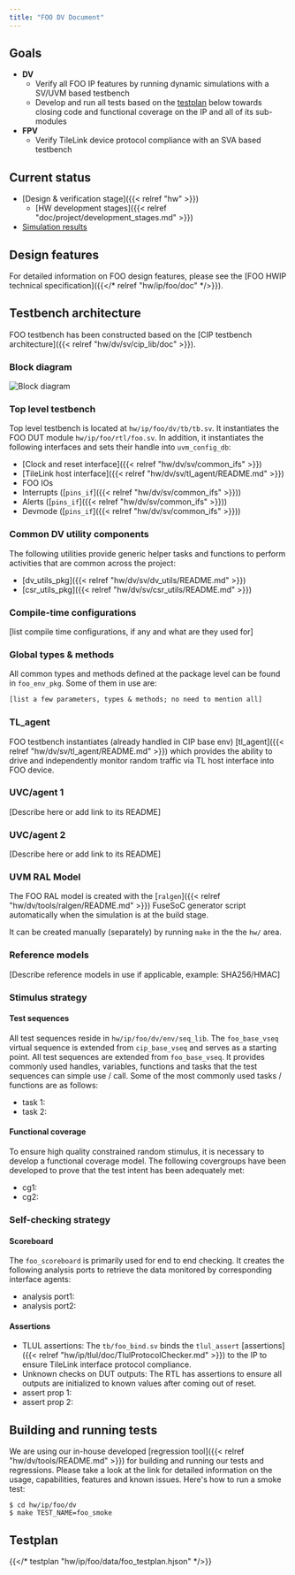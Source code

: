 ```yaml
---
title: "FOO DV Document"
---
```


<!-- Copy this file to hw/ip/foo/doc/foo_dv_doc.md and make changes as needed.
For convenience 'foo' in the document can be searched and replaced easily with the
desired IP (with case sensitivity!). Also, use the testbench block diagram
located at OpenTitan team drive / 'design verification'
as a starting point and modify it to reflect your foo testbench and save it
to hw/ip/foo/doc/tb.svg. It should get linked and rendered under the block
diagram section below. Please update / modify / remove sections below as
applicable. Once done, remove this comment before making a PR. -->

## Goals
* **DV**
  * Verify all FOO IP features by running dynamic simulations with a SV/UVM based testbench
  * Develop and run all tests based on the [testplan](#testplan) below towards closing code and functional coverage on the IP and all of its sub-modules
* **FPV**
  * Verify TileLink device protocol compliance with an SVA based testbench

## Current status
* [Design & verification stage]({{< relref "hw" >}})
  * [HW development stages]({{< relref "doc/project/development_stages.md" >}})
* [Simulation results](https://reports.opentitan.org/hw/ip/foo/dv/latest/results.html)

## Design features
<!-- TODO: uncomment link to the spec below -->
For detailed information on FOO design features, please see the [FOO  HWIP technical specification]({{</* relref "hw/ip/foo/doc" */>}}).

## Testbench architecture
FOO testbench has been constructed based on the [CIP testbench architecture]({{< relref "hw/dv/sv/cip_lib/doc" >}}).

### Block diagram
![Block diagram](tb.svg)

### Top level testbench
Top level testbench is located at `hw/ip/foo/dv/tb/tb.sv`. It instantiates the FOO DUT module `hw/ip/foo/rtl/foo.sv`.
In addition, it instantiates the following interfaces and sets their handle into `uvm_config_db`:
* [Clock and reset interface]({{< relref "hw/dv/sv/common_ifs" >}})
* [TileLink host interface]({{< relref "hw/dv/sv/tl_agent/README.md" >}})
* FOO IOs
* Interrupts ([`pins_if`]({{< relref "hw/dv/sv/common_ifs" >}}))
* Alerts ([`pins_if`]({{< relref "hw/dv/sv/common_ifs" >}}))
* Devmode ([`pins_if`]({{< relref "hw/dv/sv/common_ifs" >}}))

### Common DV utility components
The following utilities provide generic helper tasks and functions to perform activities that are common across the project:
* [dv_utils_pkg]({{< relref "hw/dv/sv/dv_utils/README.md" >}})
* [csr_utils_pkg]({{< relref "hw/dv/sv/csr_utils/README.md" >}})

### Compile-time configurations
[list compile time configurations, if any and what are they used for]

### Global types & methods
All common types and methods defined at the package level can be found in
`foo_env_pkg`. Some of them in use are:
```systemverilog
[list a few parameters, types & methods; no need to mention all]
```
### TL_agent
FOO testbench instantiates (already handled in CIP base env) [tl_agent]({{< relref "hw/dv/sv/tl_agent/README.md" >}})
which provides the ability to drive and independently monitor random traffic via
TL host interface into FOO device.

### UVC/agent 1
[Describe here or add link to its README]

### UVC/agent 2
[Describe here or add link to its README]

### UVM RAL Model
The FOO RAL model is created with the [`ralgen`]({{< relref "hw/dv/tools/ralgen/README.md" >}}) FuseSoC generator script automatically when the simulation is at the build stage.

It can be created manually (separately) by running `make` in the the `hw/` area.

### Reference models
[Describe reference models in use if applicable, example: SHA256/HMAC]

### Stimulus strategy
#### Test sequences
All test sequences reside in `hw/ip/foo/dv/env/seq_lib`.
The `foo_base_vseq` virtual sequence is extended from `cip_base_vseq` and serves as a starting point.
All test sequences are extended from `foo_base_vseq`.
It provides commonly used handles, variables, functions and tasks that the test sequences can simple use / call.
Some of the most commonly used tasks / functions are as follows:
* task 1:
* task 2:

#### Functional coverage
To ensure high quality constrained random stimulus, it is necessary to develop a functional coverage model.
The following covergroups have been developed to prove that the test intent has been adequately met:
* cg1:
* cg2:

### Self-checking strategy
#### Scoreboard
The `foo_scoreboard` is primarily used for end to end checking.
It creates the following analysis ports to retrieve the data monitored by corresponding interface agents:
* analysis port1:
* analysis port2:
<!-- explain inputs monitored, flow of data and outputs checked -->

#### Assertions
* TLUL assertions: The `tb/foo_bind.sv` binds the `tlul_assert` [assertions]({{< relref "hw/ip/tlul/doc/TlulProtocolChecker.md" >}}) to the IP to ensure TileLink interface protocol compliance.
* Unknown checks on DUT outputs: The RTL has assertions to ensure all outputs are initialized to known values after coming out of reset.
* assert prop 1:
* assert prop 2:

## Building and running tests
We are using our in-house developed [regression tool]({{< relref "hw/dv/tools/README.md" >}}) for building and running our tests and regressions.
Please take a look at the link for detailed information on the usage, capabilities, features and known issues.
Here's how to run a smoke test:
```console
$ cd hw/ip/foo/dv
$ make TEST_NAME=foo_smoke
```

## Testplan
<!-- TODO: uncomment the line below after adding the testplan -->
{{</* testplan "hw/ip/foo/data/foo_testplan.hjson" */>}}
